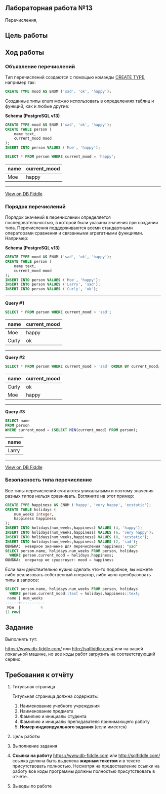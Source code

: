 ## Лабораторная работа №13

Перечисления, 

## Цель работы



## Ход работы

### Объявление перечислений

Тип перечислений создаются с помощью команды [CREATE TYPE](https://postgrespro.ru/docs/postgresql/13/sql-createtype), например так: 

```sql
CREATE TYPE mood AS ENUM ('sad', 'ok', 'happy');
```

 Созданные типы enum можно использовать в определениях таблиц и функций, как и любые другие: 

**Schema (PostgreSQL v13)**

```sql
CREATE TYPE mood AS ENUM ('sad', 'ok', 'happy');
CREATE TABLE person (
    name text,
    current_mood mood
);
INSERT INTO person VALUES ('Moe', 'happy');
```

```sql
SELECT * FROM person WHERE current_mood = 'happy';
```

| name | current_mood |
| ---- | ------------ |
| Moe  | happy        |

---

[View on DB Fiddle](https://www.db-fiddle.com/f/7EYLVFcdQhaJEn4suVpN6p/2)



### Порядок перечислений

Порядок значений в перечислении определяется последовательностью, в которой  были указаны значения при создании типа. Перечисления поддерживаются  всеми стандартными операторами сравнения и связанными агрегатными  функциями. Например: 

**Schema (PostgreSQL v13)**

```sql
CREATE TYPE mood AS ENUM ('sad', 'ok', 'happy');
CREATE TABLE person (
    name text,
    current_mood mood
);
INSERT INTO person VALUES ('Moe', 'happy');
INSERT INTO person VALUES ('Larry', 'sad');
INSERT INTO person VALUES ('Curly', 'ok');
```


---

**Query #1**

```sql
SELECT * FROM person WHERE current_mood > 'sad';
```

| name  | current_mood |
| ----- | ------------ |
| Moe   | happy        |
| Curly | ok           |

---
**Query #2**

```sql
SELECT * FROM person WHERE current_mood > 'sad' ORDER BY current_mood;
```

| name  | current_mood |
| ----- | ------------ |
| Curly | ok           |
| Moe   | happy        |

---
**Query #3**

```sql
SELECT name
FROM person
WHERE current_mood = (SELECT MIN(current_mood) FROM person);
```

| name  |
| ----- |
| Larry |

---

[View on DB Fiddle](https://www.db-fiddle.com/f/7EYLVFcdQhaJEn4suVpN6p/3)

### Безопасность типа перечисление

Все типы перечислений считаются уникальными и поэтому значения разных типов нельзя сравнивать. Взгляните на этот пример: 

```sql
CREATE TYPE happiness AS ENUM ('happy', 'very happy', 'ecstatic');
CREATE TABLE holidays (
    num_weeks integer,
    happiness happiness
);
INSERT INTO holidays(num_weeks,happiness) VALUES (4, 'happy');
INSERT INTO holidays(num_weeks,happiness) VALUES (6, 'very happy');
INSERT INTO holidays(num_weeks,happiness) VALUES (8, 'ecstatic');
INSERT INTO holidays(num_weeks,happiness) VALUES (2, 'sad');
ОШИБКА:  неверное значение для перечисления happiness: "sad"
SELECT person.name, holidays.num_weeks FROM person, holidays
  WHERE person.current_mood = holidays.happiness;
ОШИБКА:  оператор не существует: mood = happiness
```

Если вам  действительно нужно сделать что-то подобное, вы можете либо реализовать  собственный оператор, либо явно преобразовать типы в запросе: 

```sql
SELECT person.name, holidays.num_weeks FROM person, holidays
  WHERE person.current_mood::text = holidays.happiness::text;
 name | num_weeks 
------+-----------
 Moe  |         4
(1 row)
```





## Задание 

Выполнять тут:

https://www.db-fiddle.com/ или  http://sqlfiddle.com/ или на вашей локальной машине, но все коды работ загрузить на соответствующий сервис.



## Требования к отчёту

1. Титульная страница 

   Титульная страница должна содержать:

   1. Наименование учебного учреждения
   2. Наименование предмета
   3. Фамилию и инициалы студента
   4. Фамилию и инициалы преподавателя принимающего работу
   5. **Номер индивидуального задания** (если имеется)

2. Цель работы

3. Выполнение задания

4. **Ссылка на работу** https://www.db-fiddle.com или http://sqlfiddle.com/ ссылка должна быть выделена **жирным текстом** и в тексте присутствовать полностью. Несмотря на предоставление ссылки на работу все коды программы должны полностью присутствовать в отчёте.

5. Выводы по работе
